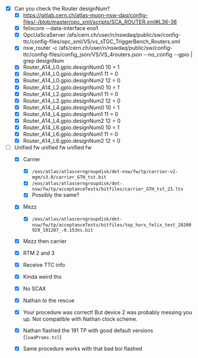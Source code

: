 - [x] Can you check the Router designNum?
  - [x] https://gitlab.cern.ch/atlas-muon-nsw-daq/config-files/-/blob/master/opc_xml/scripts/SCA_ROUTER.xml#L36-38
  - [x] felixcore --data-interface eno1
  - [x] OpcUaScaServer /afs/cern.ch/user/n/nswdaq/public/sw/config-ttc/config-files/opc_xml/VS/vs_sTGC_TriggerBench_Routers.xml
  - [x] nsw_router -c /afs/cern.ch/user/n/nswdaq/public/sw/config-ttc/config-files/config_json/VS/VS_4routers.json --no_config --gpio | grep designNum
  - [x] Router_A14_L0.gpio.designNum0 10         = 1
  - [x] Router_A14_L0.gpio.designNum1 11         = 0
  - [x] Router_A14_L0.gpio.designNum2 12         = 0
  - [x] Router_A14_L2.gpio.designNum0 10         = 1
  - [x] Router_A14_L2.gpio.designNum1 11         = 0
  - [x] Router_A14_L2.gpio.designNum2 12         = 0
  - [x] Router_A14_L4.gpio.designNum0 10         = 1
  - [x] Router_A14_L4.gpio.designNum1 11         = 0
  - [x] Router_A14_L4.gpio.designNum2 12         = 0
  - [x] Router_A14_L6.gpio.designNum0 10         = 1
  - [x] Router_A14_L6.gpio.designNum1 11         = 0
  - [x] Router_A14_L6.gpio.designNum2 12         = 0
- [ ] Unified fw unified fw unified fw
  - [x] Carrier
    - [x] `/eos/atlas/atlascerngroupdisk/det-nsw/fw/tp/carrier-v2-mgm/v3.0/carrier_GTH_tst.bit`
    - [x] `/eos/atlas/atlascerngroupdisk/det-nsw/fw/tp/acceptanceTests/bitfiles/carrier_GTH_tst_23.ltx`
    - [x] Possibly the same?
  - [x] Mezz
    - [x] `/eos/atlas/atlascerngroupdisk/det-nsw/fw/tp/acceptanceTests/bitfiles/top_horx_felix_test_20200929_191207_-0.153ns.bit`
  - [x] Mezz then carrier
  - [x] RTM 2 and 3
  - [x] Receive TTC info
  - [x] Kinda weird tho
  - [x] No SCAX
  - [x] Nathan to the rescue
  - [x] Your procedure was correct! But device 2 was probably messing you up. Not compatible with Nathan clock scheme.
  - [x] Nathan flashed the 191 TP with good default versions (`loadProms.tcl`)
  - [x] Same procedure works with that bad boi flashed
  
